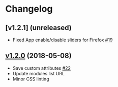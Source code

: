 # Changelog

[v1.2.1] (unreleased)
------------------
- Fixed App enable/disable sliders for Firefox [#19](https://github.com/auth0/custom-social-connections/issues/19)

[v1.2.0](https://github.com/auth0/custom-social-connections/releases/tag/v1.2.0) (2018-05-08)
------------------
- Save custom attributes [#22](https://github.com/auth0/custom-social-connections/issues/22)
- Update modules list URL
- Minor CSS linting
